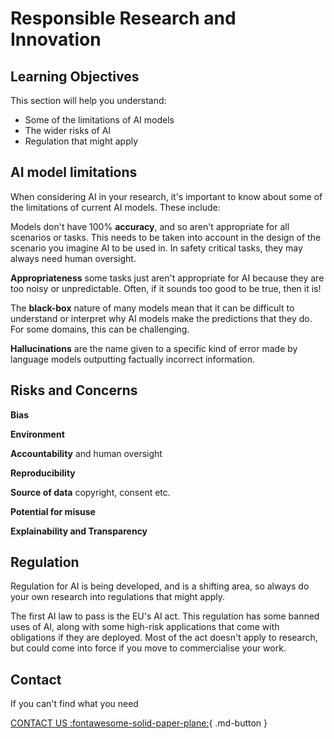 # Responsible Research and Innovation


## Learning Objectives
This section will help you understand:

- Some of the limitations of AI models
- The wider risks of AI
- Regulation that might apply

## AI model limitations

When considering AI in your research, it's important to know about some of the limitations of current AI models. These include:

Models don't have 100% **accuracy**, and so aren't appropriate for all scenarios or tasks. This needs to be taken into account in the design of the scenario you imagine AI to be used in. In safety critical tasks, they may always need human oversight. 

**Appropriateness** some tasks just aren't appropriate for AI because they are too noisy or unpredictable. Often, if it sounds too good to be true, then it is! 

The **black-box** nature of many models mean that it can be difficult to understand or interpret why AI models make the predictions that they do. For some domains, this can be challenging. 

**Hallucinations** are the name given to a specific kind of error made by language models outputting factually incorrect information. 

## Risks and Concerns

**Bias**

**Environment**

**Accountability** and human oversight

**Reproducibility**

**Source of data** copyright, consent etc.

**Potential for misuse**

**Explainability and Transparency**

## Regulation

Regulation for AI is being developed, and is a shifting area, so always do your own research into regulations that might apply.

The first AI law to pass is the EU's AI act. This regulation has some banned uses of AI, along with some high-risk applications that come with obligations if they are deployed. Most of the act doesn't apply to research, but could come into force if you move to commercialise your work.




## Contact

If you can't find what you need

[CONTACT US :fontawesome-solid-paper-plane:](mailto:accelerate-mle@cst.cam.ac.uk){ .md-button }





